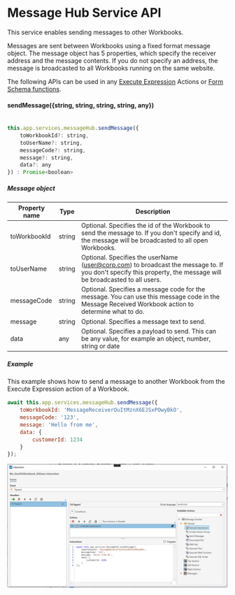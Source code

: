 # Message Hub Service API

This service enables sending messages to other Workbooks.  

Messages are sent between Workbooks using a fixed format message object. The message object has 5 properties, which specify the receiver address and the message contents. If you do not specify an address, the message is broadcasted to all Workbooks running on the same website.

The following APIs can be used in any [Execute Expression](../interactionmodel/workbookactions.md#execute-expression) Actions or [Form Schema functions](../../../forms/formschemas/functions.md).

#### sendMessage({string, string, string, string, any})

```javascript

this.app.services.messageHub.sendMessage({
    toWorkbookId?: string, 
    toUserName?: string, 
    messageCode?: string, 
    message?: string, 
    data?: any
}) : Promise<boolean>
```

##### Message object

| Property name       | Type       | Description                                      |
|---------------------|------------|------------------------------------------------- |
| toWorkbookId        | string     | Optional. Specifies the id of the Workbook to send the message to. If you don't specify and id, the message will be broadcasted to all open Workbooks.  |
| toUserName          | string     | Optional. Specifies the userName (user@corp.com) to broadcast the message to. If you don't specify this property, the message will be broadcasted to all users.                |
| messageCode         | string     | Optional. Specifies a message code for the message. You can use this message code in the Message Received Workbook action to determine what to do.   |
| message             | string     | Optional. Specifies a message text to send.    |
| data                | any        | Optional. Specifies a payload to send. This can be any value, for example an object, number, string or date |

##### Example

This example shows how to send a message to another Workbook from the Execute Expression action of a Workbook.  

```javascript
await this.app.services.messageHub.sendMessage({
	toWorkbookId: 'MessageReceiverOuItMznX6EJSxPOwyBkO',
	messageCode: '123',
	message: 'Hello from me',
	data: {
		customerId: 1234
	}
});
```

![send-message](../../../../../../images/invision/send-workbook-message.png)